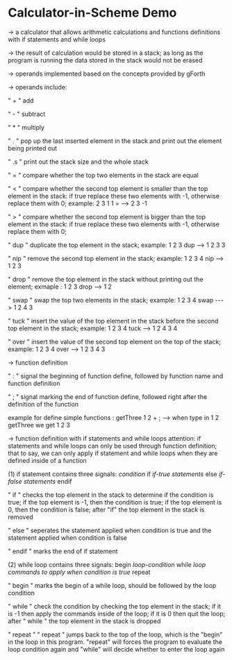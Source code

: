 # Calculator-in-Scheme Demo

-> a calculator that allows arithmetic calculations and functions definitions with if statements and while loops


-> the result of calculation would be stored in a stack; as long as the program is running the data stored in the stack would not be erased 


-> operands implemented based on the concepts provided by gForth


-> operands include: 

" + "       add

" - "       subtract  

" * "       multiply

" . "       pop up the last inserted element in the stack and print out the element being printed out

" .s "      print out the stack size and the whole stack

" = "       compare whether the top two elements in the stack are equal

" < "       compare whether the second top element is smaller than the top element in the stack: if true replace these two                             elements with -1, otherwise replace them with 0; example: 2 3 1 1 =   -->   2 3 -1  

" > "       compare whether the second top element is bigger than the top element in the stack: if true replace these two                             elements with -1, otherwise replace them with 0;

" dup "     duplicate the top element in the stack; example: 1 2 3 dup   -->    1 2 3 3 

" nip "     remove the second top element in the stack; example:  1 2 3 4 nip    -->    1 2 3

" drop "    remove the top element in the stack without printing out the element; exmaple : 1 2 3 drop   -->    1 2 

" swap "    swap the top two elements in the stack; example: 1 2 3 4 swap    --->   1 2 4 3 

" tuck "    insert the value of the top element in the stack before the second top element in the stack; example: 1 2 3 4 tuck  --> 1 2 4 3 4

" over "    insert the value of the second top element on the top of the stack; example: 1 2 3 4 over  --> 1 2 3 4 3
                     
                     

-> function definition

" : "       signal the beginning of function define, followed by function name and function definition

" ; "       signal marking the end of function define, followed right after the definition of the function

example for define simple functions
: getThree 1 2 + ;           --> when type in    1 2 getThree    we get    1 2 3 



-> function definition with if statements and while loops
attention: if statements and while loops can only be used through function definition; that to say, we can only apply if statement and while loops when they are defined inside of a function

(1) if statement contains three signals:   *condition*  if  *if-true statements*  else  *if-false statements*  endif  

" if "      checks the top element in the stack to determine if the condition is true; if the top element is -1, then the condition is true; if the top element is 0, then the condition is false; after "if" the top element in the stack is removed

" else "    seperates the statement applied when condition is true and the statement applied when condition is false

" endif "   marks the end of if statement


(2) while loop contains three signals:    begin  *loop-condition*  while  *loop commands to apply when condition is true*  repeat

" begin "   marks the begin of a while loop, should be followed by the loop condition

" while "   check the condition by checking the top element in the stack; if it is -1 then apply the commands inside of the loop; if it is 0 then quit the loop; after " while " the top element in the stack is dropped

" repeat "  " repeat " jumps back to the top of the loop, which is the "begin" in the loop in this program. "repeat" will forces the program to evaluate the loop condition again and "while" will decide whether to enter the loop again



